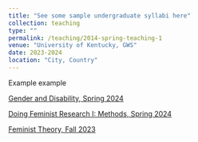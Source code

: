 ```yaml
---
title: "See some sample undergraduate syllabi here"
collection: teaching
type: ""
permalink: /teaching/2014-spring-teaching-1
venue: "University of Kentucky, GWS"
date: 2023-2024
location: "City, Country"
---
```

Example example

[Gender and Disability, Spring 2024](https://docs.google.com/document/d/1KxV8sVY3dJNc4ly0h5c0_67YNmoAHjm07eYZf1hKgTE/edit#heading=h.sdat1m5qi4df)

[Doing Feminist Research I: Methods, Spring 2024](https://docs.google.com/document/d/1IP4DCBuqRLCufUCHd6F4E2bhq-neuwoXAhszmQUhFQU/edit#heading=h.sdat1m5qi4df)

[Feminist Theory, Fall 2023](https://docs.google.com/document/d/1f8ntS_5Mvi4V99vH5JzbI1_BUdh80kwyH2eeflDYHxo/edit#heading=h.sdat1m5qi4df)